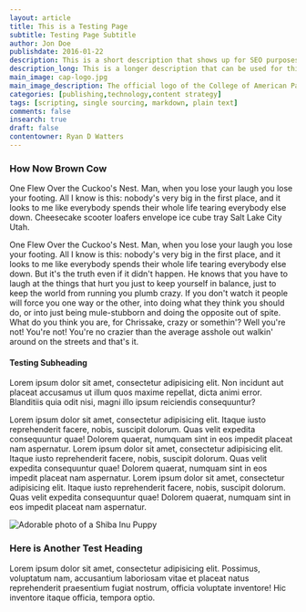 ```yaml
---
layout: article
title: This is a Testing Page
subtitle: Testing Page Subtitle
author: Jon Doe
publishdate: 2016-01-22
description: This is a short description that shows up for SEO purposes.
description_long: This is a longer description that can be used for things like list pages, summaries, etc.
main_image: cap-logo.jpg
main_image_description: The official logo of the College of American Pathologists.
categories: [publishing,technology,content strategy]
tags: [scripting, single sourcing, markdown, plain text]
comments: false
insearch: true
draft: false
contentowner: Ryan D Watters
---
```


### How Now Brown Cow

One Flew Over the Cuckoo's Nest. Man, when you lose your laugh you lose your footing. All I know is this: nobody's very big in the first place, and it looks to me like everybody spends their whole life tearing everybody else down. Cheesecake scooter loafers envelope ice cube tray Salt Lake City Utah.

One Flew Over the Cuckoo's Nest. Man, when you lose your laugh you lose your footing. All I know is this: nobody's very big in the first place, and it looks to me like everybody spends their whole life tearing everybody else down. But it's the truth even if it didn't happen. He knows that you have to laugh at the things that hurt you just to keep yourself in balance, just to keep the world from running you plumb crazy. If you don't watch it people will force you one way or the other, into doing what they think you should do, or into just being mule-stubborn and doing the opposite out of spite. What do you think you are, for Chrissake, crazy or somethin'? Well you're not! You're not! You're no crazier than the average asshole out walkin' around on the streets and that's it.

#### Testing Subheading

Lorem ipsum dolor sit amet, consectetur adipisicing elit. Non incidunt aut placeat accusamus ut illum quos maxime repellat, dicta animi error. Blanditiis quia odit nisi, magni illo ipsum reiciendis consequuntur?

Lorem ipsum dolor sit amet, consectetur adipisicing elit. Itaque iusto reprehenderit facere, nobis, suscipit dolorum. Quas velit expedita consequuntur quae! Dolorem quaerat, numquam sint in eos impedit placeat nam aspernatur. Lorem ipsum dolor sit amet, consectetur adipisicing elit. Itaque iusto reprehenderit facere, nobis, suscipit dolorum. Quas velit expedita consequuntur quae! Dolorem quaerat, numquam sint in eos impedit placeat nam aspernatur. Lorem ipsum dolor sit amet, consectetur adipisicing elit. Itaque iusto reprehenderit facere, nobis, suscipit dolorum. Quas velit expedita consequuntur quae! Dolorem quaerat, numquam sint in eos impedit placeat nam aspernatur.

![Adorable photo of a Shiba Inu Puppy](https://ryansportfol.io/assets/images/shiba-inu.jpg)

### Here is Another Test Heading

Lorem ipsum dolor sit amet, consectetur adipisicing elit. Possimus, voluptatum nam, accusantium laboriosam vitae et placeat natus reprehenderit praesentium fugiat nostrum, officia voluptate inventore! Hic inventore itaque officia, tempora optio.


